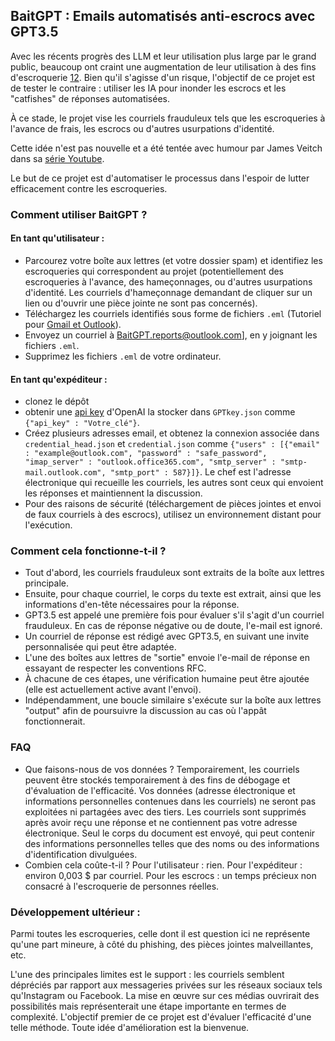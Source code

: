 ## BaitGPT : Emails automatisés anti-escrocs avec GPT3.5

Avec les récents progrès des LLM et leur utilisation plus large par le grand public, beaucoup ont craint une augmentation de leur utilisation à des fins d'escroquerie [1](https://www.mcafee.com/blogs/internet-security/chatgpt-a-scammers-newest-tool/)[2](https://medium.com/geekculture/chatgpt-the-new-frontier-of-scamming-and-fraud-6884da6e2ff1). Bien qu'il s'agisse d'un risque, l'objectif de ce projet est de tester le contraire : utiliser les IA pour inonder les escrocs et les "catfishes" de réponses automatisées.

À ce stade, le projet vise les courriels frauduleux tels que les escroqueries à l'avance de frais, les escrocs ou d'autres usurpations d'identité.

Cette idée n'est pas nouvelle et a été tentée avec humour par James Veitch dans sa [série Youtube](https://www.youtube.com/playlist?list=PLjaZD_N3WCf-SzY9lQqsUNbubksD_KCPT).

Le but de ce projet est d'automatiser le processus dans l'espoir de lutter efficacement contre les escroqueries.

### Comment utiliser BaitGPT ?
#### En tant qu'utilisateur :

- Parcourez votre boîte aux lettres (et votre dossier spam) et identifiez les escroqueries qui correspondent au projet (potentiellement des escroqueries à l'avance, des hameçonnages, ou d'autres usurpations d'identité. Les courriels d'hameçonnage demandant de cliquer sur un lien ou d'ouvrir une pièce jointe ne sont pas concernés).
- Téléchargez les courriels identifiés sous forme de fichiers `.eml` (Tutoriel pour [Gmail et Outlook](https://www.codetwo.com/kb/export-email-to-file/#outlook-on-the-web)).
- Envoyez un courriel à [BaitGPT.reports@outlook.com](mailto:BaitGPT.reports@outlook.com?subject=[GitHub]%20Scams%20report)], en y joignant les fichiers `.eml`.
- Supprimez les fichiers `.eml` de votre ordinateur.

#### En tant qu'expéditeur :
- clonez le dépôt
- obtenir une [api key](https://platform.openai.com/account/api-keys) d'OpenAI la stocker dans `GPTkey.json` comme `{"api_key" : "Votre_clé"}`.
- Créez plusieurs adresses email, et obtenez la connexion associée dans `credential_head.json` et `credential.json` comme `{"users" : [{"email" : "example@outlook.com", "password" : "safe_password", "imap_server" : "outlook.office365.com", "smtp_server" : "smtp-mail.outlook.com", "smtp_port" : 587}]}`. Le chef est l'adresse électronique qui recueille les courriels, les autres sont ceux qui envoient les réponses et maintiennent la discussion.
- Pour des raisons de sécurité (téléchargement de pièces jointes et envoi de faux courriels à des escrocs), utilisez un environnement distant pour l'exécution.

### Comment cela fonctionne-t-il ?
- Tout d'abord, les courriels frauduleux sont extraits de la boîte aux lettres principale.
- Ensuite, pour chaque courriel, le corps du texte est extrait, ainsi que les informations d'en-tête nécessaires pour la réponse.
- GPT3.5 est appelé une première fois pour évaluer s'il s'agit d'un courriel frauduleux. En cas de réponse négative ou de doute, l'e-mail est ignoré.
- Un courriel de réponse est rédigé avec GPT3.5, en suivant une invite personnalisée qui peut être adaptée.
- L'une des boîtes aux lettres de "sortie" envoie l'e-mail de réponse en essayant de respecter les conventions RFC.
- À chacune de ces étapes, une vérification humaine peut être ajoutée (elle est actuellement active avant l'envoi).
- Indépendamment, une boucle similaire s'exécute sur la boîte aux lettres "output" afin de poursuivre la discussion au cas où l'appât fonctionnerait.

### FAQ
- Que faisons-nous de vos données ?
Temporairement, les courriels peuvent être stockés temporairement à des fins de débogage et d'évaluation de l'efficacité.
Vos données (adresse électronique et informations personnelles contenues dans les courriels) ne seront pas exploitées ni partagées avec des tiers.
Les courriels sont supprimés après avoir reçu une réponse et ne contiennent pas votre adresse électronique. Seul le corps du document est envoyé, qui peut contenir des informations personnelles telles que des noms ou des informations d'identification divulguées.
- Combien cela coûte-t-il ?
Pour l'utilisateur : rien. Pour l'expéditeur : environ 0,003 $ par courriel. Pour les escrocs : un temps précieux non consacré à l'escroquerie de personnes réelles.

### Développement ultérieur :
Parmi toutes les escroqueries, celle dont il est question ici ne représente qu'une part mineure, à côté du phishing, des pièces jointes malveillantes, etc.

L'une des principales limites est le support : les courriels semblent dépréciés par rapport aux messageries privées sur les réseaux sociaux tels qu'Instagram ou Facebook. La mise en œuvre sur ces médias ouvrirait des possibilités mais représenterait une étape importante en termes de complexité.
L'objectif premier de ce projet est d'évaluer l'efficacité d'une telle méthode. Toute idée d'amélioration est la bienvenue.
